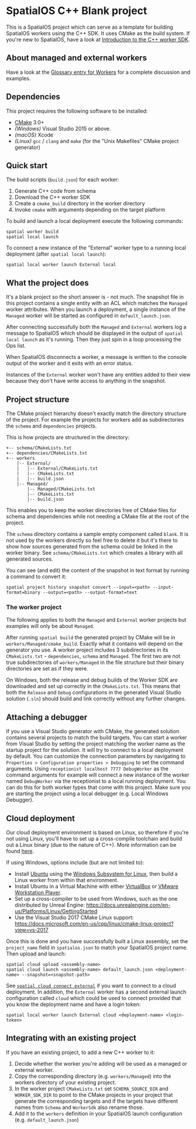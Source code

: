 # SpatialOS C++ Blank project

This is a SpatialOS project which can serve as a template for building
SpatialOS workers using the C++ SDK. It uses CMake as the build system. If
you're new to SpatialOS, have a look at [Introduction to the C++ worker SDK](https://docs.improbable.io/reference/latest/cppsdk/introduction).

## About managed and external workers

Have a look at the [Glossary entry for
Workers](https://docs.improbable.io/reference/latest/shared/glossary#worker) for a complete discussion and examples.

## Dependencies

This project requires the following software to be installed:
- [CMake](https://cmake.org/) 3.0+
- _(Windows)_ Visual Studio 2015 or above.
- _(macOS)_ Xcode
- _(Linux)_ `gcc` / `clang` and `make` (for the "Unix Makefiles" CMake project generator)

## Quick start

The build scripts (`build.json`) for each worker:

  1. Generate C++ code from schema
  2. Download the C++ worker SDK
  3. Create a `cmake_build` directory in the worker directory
  4. Invoke `cmake` with arguments depending on the target platform

To build and launch a local deployment execute the following commands:

```
spatial worker build
spatial local launch
```

To connect a new instance of the "External" worker type to a running local deployment (after `spatial local launch`):

```
spatial local worker launch External local
```

## What the project does

It's a blank project so the short answer is - not much. The snapshot file in
this project contains a single entity with an ACL which matches the `Managed`
worker attributes. When you launch a deployment, a single instance of the
`Managed` worker will be started as configured in `default_launch.json`.

After connecting successfully both the `Managed` and `External` workers log a
message to SpatialOS which should be displayed in the output of `spatial local
launch` as it's running. Then they just spin in a loop processing the Ops list.

When SpatialOS disconnects a worker, a message is written to the console output
of the worker and it exits with an error status.

Instances of the `External` worker won't have any entities added to their view
because they don't have write access to anything in the snapshot.

## Project structure

The CMake project hierarchy doesn't exactly match the directory structure of
the project. For example the projects for workers add as subdirectories the
`schema` and `dependencies` projects.

This is how projects are structured in the directory:
```
+-- schema/CMakeLists.txt
+-- dependencies/CMakeLists.txt
+-- workers
    |-- External/
    |   |-- External/CMakeLists.txt
    |   |-- CMakeLists.txt
    |   |-- build.json
    |-- Managed/
        |-- Managed/CMakeLists.txt
        |-- CMakeLists.txt
        |-- build.json
```

This enables you to keep the worker directories free of CMake files for schema and dependencies while not needing a CMake file at the root of the project.

The `schema` directory contains a sample empty component called `blank`. It is
not used by the workers directly so feel free to delete it but it's there to
show how sources generated from the schema could be linked in the worker
binary. See `schema/CMakeLists.txt` which creates a library with all generated
sources.

You can see (and edit) the content of the snapshot in text format by running a command to convert it:

```
spatial project history snapshot convert --input=<path> --input-format=binary --output=<path> --output-format=text
```

### The worker project

The following applies to both the `Managed` and `External` worker projects but examples will only be about `Managed`.

After running `spatial build` the generated project by CMake will be in
`workers/Managed/cmake_build`. Exactly what it contains will depend on the
generator you use. A worker project includes 3 subdirectories in its
`CMakeLists.txt` - `dependencies`, `schema` and `Managed`. The first two are
not true subdirectories of `workers/Managed` in the file structure but their
binary directories are set as if they were.

On Windows, both the release and debug builds of the Worker SDK are downloaded and set up correctly in
the `CMakeLists.txt`. This means that both the `Release` and `Debug` configurations in the generated
Visual Studio solution (`.sln`) should build and link correctly without any further changes.

## Attaching a debugger

If you use a Visual Studio generator with CMake, the generated solution contains several projects to match the build targets. You can start a worker from Visual Studio by setting the project matching the worker name as the startup project for the solution. It will try to connect to a local deployment by default. You can customize the connection parameters by navigating to `Properties > Configuration properties > Debugging` to set the command arguments. Using `receptionist localhost 7777 DebugWorker` as the command arguments for example will connect a new instance of the worker named `DebugWorker` via the receptionist to a local running deployment. You can do this for both worker types that come with this project. Make sure you are starting the project using a local debugger (e.g. Local Windows Debugger).

## Cloud deployment

Our cloud deployment environment is based on Linux, so therefore if you're not using Linux, you'll
have to set up a cross-compile toolchain and build out a Linux binary (due to the nature of C++).
More information can be found [here](https://docs.improbable.io/reference/latest/cppsdk/building#building-for-a-cloud-deployment).

If using Windows, options include (but are not limited to):
- Install [Ubuntu](https://www.microsoft.com/en-gb/p/ubuntu/9nblggh4msv6) using the [Windows Subsystem for Linux](https://docs.microsoft.com/en-us/windows/wsl/install-win10), then build a Linux worker from within that environment.
- Install Ubuntu in a Virtual Machine with either [VirtualBox](https://www.virtualbox.org/wiki/Downloads) or [VMware Workstation Player](https://www.vmware.com/products/workstation-player/workstation-player-evaluation.html).
- Set up a cross-compiler to be used from Windows, such as the one distributed by Unreal Engine: https://docs.unrealengine.com/en-us/Platforms/Linux/GettingStarted
- Use the Visual Studio 2017 CMake Linux support: https://docs.microsoft.com/en-us/cpp/linux/cmake-linux-project?view=vs-2017

Once this is done and you have successfully built a Linux assembly, set the `project_name` field in
`spatialos.json` to match your SpatialOS project name. Then upload and launch:

```
spatial cloud upload <assembly-name>
spatial cloud launch <assembly-name> default_launch.json <deployment-name> --snapshot=<snapshot-path>
```

See [`spatial cloud connect external`](https://docs.improbable.io/reference/latest/shared/spatial-cli/spatial-cloud-connect-external)
if you want to connect to a cloud deployment. In
addition, the `External` worker has a second external launch configuration
called `cloud` which could be used to connect provided that you know the
deployment name and have a login token:

```
spatial local worker launch External cloud <deployment-name> <login-token>
```

## Integrating with an existing project

If you have an existing project, to add a new C++ worker to it:

  1. Decide whether the worker you're adding will be used as a managed or
    external worker.
  2. Copy the corresponding directory (e.g. `workers/Managed`) into the workers
    directory of your existing project.
  3. In the worker project `CMakeLists.txt` set `SCHEMA_SOURCE_DIR` and
    `WORKER_SDK_DIR` to point to the CMake projects in your project that
    generate the corresponding targets and if the targets have different names
    from `Schema` and `WorkerSdk` also rename those.
  4. Add it to the `workers` definition in your SpatialOS launch configuration
    (e.g. `default_launch.json`)
